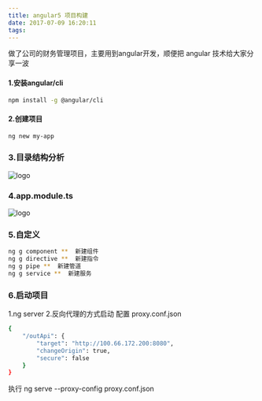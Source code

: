 ```yaml
---
title: angular5 项目构建
date: 2017-07-09 16:20:11
tags:
---
```

做了公司的财务管理项目，主要用到angular开发，顺便把 angular 技术给大家分享一波


#### 1.安装angular/cli

``` bash
npm install -g @angular/cli
```
#### 2.创建项目
``` bash
ng new my-app
```
### 3.目录结构分析
![logo](/images/angular-1.png)
### 4.app.module.ts 
![logo](/images/angular-3.png)
### 5.自定义
``` bash
ng g component **  新建组件
ng g directive **  新建指令
ng g pipe **  新建管道
ng g service **  新建服务

```
### 6.启动项目
1.ng server
2.反向代理的方式启动 配置 proxy.conf.json
``` bash
{
    "/outApi": {
        "target": "http://100.66.172.200:8080",
        "changeOrigin": true,
        "secure": false
    }
}
```
执行 ng serve --proxy-config proxy.conf.json



